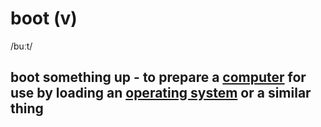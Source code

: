 # boot (v)

/buːt/

## boot something up - to prepare a [computer](../c/computer-n.md#an-electronic-machine-that-can-store-organize-and-find-information-do-processes-with-numbers-and-other-data-and-control-other-machines) for use by loading an [operating system](../o/operating-system-n.md#a-set-of-programs-that-controls-the-way-a-computer-works-and-runs-other-programs) or a similar thing